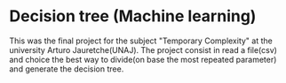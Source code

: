 # Decision tree (Machine learning)
This was the final project for the subject "Temporary Complexity" at the university Arturo Jauretche(UNAJ). 
The project consist in read a file(csv) and choice the best way to divide(on base the most repeated parameter) and generate the decision tree.
